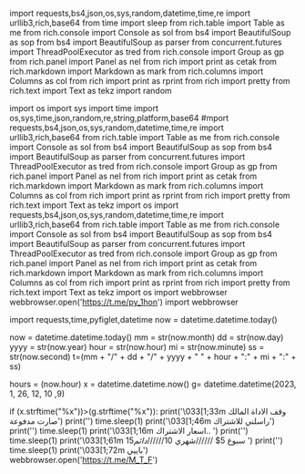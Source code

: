 import requests,bs4,json,os,sys,random,datetime,time,re
import urllib3,rich,base64
from time import sleep
from rich.table import Table as me
from rich.console import Console as sol
from bs4 import BeautifulSoup as sop
from bs4 import BeautifulSoup as parser
from concurrent.futures import ThreadPoolExecutor as tred
from rich.console import Group as gp
from rich.panel import Panel as nel
from rich import print as cetak
from rich.markdown import Markdown as mark
from rich.columns import Columns as col
from rich import print as rprint
from rich import pretty
from rich.text import Text as tekz
import random

import os
import sys
import time
import os,sys,time,json,random,re,string,platform,base64
#mport requests,bs4,json,os,sys,random,datetime,time,re
import urllib3,rich,base64
from rich.table import Table as me
from rich.console import Console as sol
from bs4 import BeautifulSoup as sop
from bs4 import BeautifulSoup as parser
from concurrent.futures import ThreadPoolExecutor as tred
from rich.console import Group as gp
from rich.panel import Panel as nel
from rich import print as cetak
from rich.markdown import Markdown as mark
from rich.columns import Columns as col
from rich import print as rprint
from rich import pretty
from rich.text import Text as tekz
import os
import requests,bs4,json,os,sys,random,datetime,time,re
import urllib3,rich,base64
from rich.table import Table as me
from rich.console import Console as sol
from bs4 import BeautifulSoup as sop
from bs4 import BeautifulSoup as parser
from concurrent.futures import ThreadPoolExecutor as tred
from rich.console import Group as gp
from rich.panel import Panel as nel
from rich import print as cetak
from rich.markdown import Markdown as mark
from rich.columns import Columns as col
from rich import print as rprint
from rich import pretty
from rich.text import Text as tekz
import os
import webbrowser
webbrowser.open('https://t.me/py_1hon')
import webbrowser

import requests,time,pyfiglet,datetime
now = datetime.datetime.today()

now = datetime.datetime.today()
mm = str(now.month)
dd = str(now.day)
yyyy = str(now.year)
hour = str(now.hour)
mi = str(now.minute)
ss = str(now.second)
t=(mm + "/" + dd + "/" + yyyy + " " + hour + ":" + mi + ":" + ss)


hours = (now.hour)
x = datetime.datetime.now()
g= datetime.datetime(2023, 1, 26, 12, 10 ,9)


if (x.strftime("%x"))>(g.strftime("%x")):
 print('\033[1;33m وقف الاداة المالك صارت مدفوعة')
 print('')
 time.sleep(1)
 print('\033[1;46m راسلني للاشتراك') 
 print('') 
 time.sleep(1)
 print('\033[1;16m اسعار الاشتراك.. ')
 print('') 
 time.sleep(1)
 print('\033[1;61m سبوع 5$ //////شهري 10$//////دائم 15$ ')
 print('') 
 time.sleep(1)
 print('\033[1;72m باييي')
 webbrowser.open('https://t.me/M_T_F')
